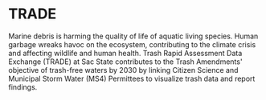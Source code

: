 # TRADE
Marine debris is harming the quality of life of aquatic living species. Human garbage wreaks havoc on the ecosystem, contributing to the climate crisis and affecting wildlife and human health. Trash Rapid Assessment Data Exchange (TRADE) at Sac State contributes to the Trash Amendments' objective of trash-free waters by 2030 by linking Citizen Science and Municipal Storm Water (MS4) Permittees to visualize trash data and report findings.
